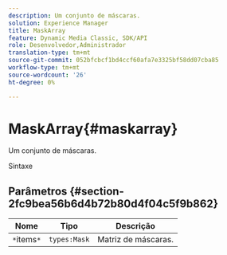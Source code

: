 ```yaml
---
description: Um conjunto de máscaras.
solution: Experience Manager
title: MaskArray
feature: Dynamic Media Classic, SDK/API
role: Desenvolvedor,Administrador
translation-type: tm+mt
source-git-commit: 052bfcbcf1bd4ccf60afa7e3325bf58dd07cba85
workflow-type: tm+mt
source-wordcount: '26'
ht-degree: 0%

---
```



# MaskArray{#maskarray}

Um conjunto de máscaras.

Sintaxe

## Parâmetros {#section-2fc9bea56b6d4b72b80d4f04c5f9b862}

| Nome | Tipo | Descrição |
|---|---|---|
| `*`items`*` | `types:Mask` | Matriz de máscaras. |

